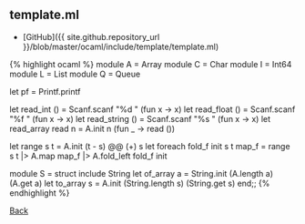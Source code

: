 ## template.ml

- [GitHub]({{ site.github.repository_url }}/blob/master/ocaml/include/template/template.ml)

{% highlight ocaml %}
module A = Array
module C = Char
module I = Int64
module L = List
module Q = Queue

let pf = Printf.printf

let read_int () = Scanf.scanf "%d " (fun x -> x)
let read_float () = Scanf.scanf "%f " (fun x -> x)
let read_string () = Scanf.scanf "%s " (fun x -> x)
let read_array read n = A.init n (fun _ -> read ())

let range s t = A.init (t - s) @@ (+) s
let foreach fold_f init s t map_f =
  range s t |> A.map map_f |> A.fold_left fold_f init

module S = struct
  include String
  let of_array a = String.init (A.length a) (A.get a)
  let to_array s = A.init (String.length s) (String.get s)
end;;
{% endhighlight %}

[Back](../..)
